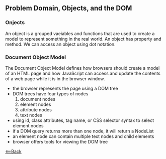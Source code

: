 ## Problem Domain, Objects, and the DOM

### Onjects

An object is a grouped vaeiables and functions that are used to create a model to represent something in the real world. An object has property and method. We can access an object using dot notation.

### Document Object Model

The Document Object Model defines how browsers should create a model of an HTML page and how JavaScript can access and update the contents of a web page while it is in the browser window.

- the browser represents the page using a DOM tree
- DOM trees have four types of nodes
  1. document nodes
  2. element nodes
  3. attribute nodes
  4. text nodes
- using id, class attributes, tag name, or CSS selector syntax to select element nodes
- if a DOM query returns more than one node, it will return a NodeList
- an element node can contain multiple text nodes and child elements
- browser offers tools for viewing the DOM tree


[<==Back](README.md)